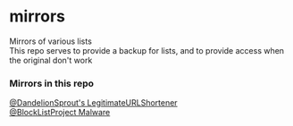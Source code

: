 # mirrors
Mirrors of various lists<br>
This repo serves to provide a backup for lists, and to provide access when the original don't work
### Mirrors in this repo
[@DandelionSprout's LegitimateURLShortener](https://iam-py-test.github.io/mirrors/LegitimateURLShortener.txt)<br>
[@BlockListProject Malware](https://iam-py-test.github.io/mirrors/BlockListProject.malware.txt)
